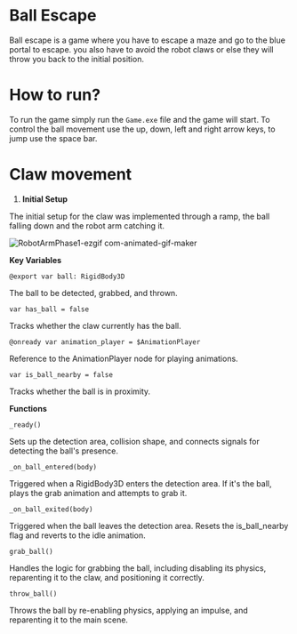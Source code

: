 # Ball Escape
Ball escape is a game where you have to escape a maze and go to the blue portal to escape. you also have to avoid the robot claws or else they will throw you back to the initial position.

# How to run?
To run the game simply run the `Game.exe` file and the game will start. To control the ball movement use the up, down, left and right arrow keys, to jump use the space bar.

# Claw movement

1. **Initial Setup**

The initial setup for the claw was implemented through a ramp, the ball falling down and the robot arm catching it.

![RobotArmPhase1-ezgif com-animated-gif-maker](https://github.com/user-attachments/assets/e332f17a-cfb8-4f72-b21d-03bf5a48b4dd)

**Key Variables**

`@export var ball: RigidBody3D`

The ball to be detected, grabbed, and thrown.

`var has_ball = false`

Tracks whether the claw currently has the ball.

`@onready var animation_player = $AnimationPlayer`

Reference to the AnimationPlayer node for playing animations.

`var is_ball_nearby = false`

Tracks whether the ball is in proximity.

**Functions**

```_ready()```

Sets up the detection area, collision shape, and connects signals for detecting the ball's presence.

```_on_ball_entered(body)```

Triggered when a RigidBody3D enters the detection area. If it's the ball, plays the grab animation and attempts to grab it.

```_on_ball_exited(body)```

Triggered when the ball leaves the detection area. Resets the is_ball_nearby flag and reverts to the idle animation.

```grab_ball()```

Handles the logic for grabbing the ball, including disabling its physics, reparenting it to the claw, and positioning it correctly.

```throw_ball()```

Throws the ball by re-enabling physics, applying an impulse, and reparenting it to the main scene.
